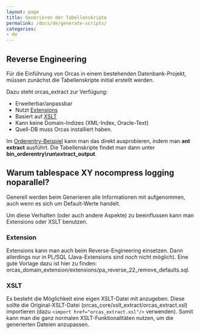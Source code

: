 ```yaml
---
layout: page
title: Generieren der Tabellenskripte
permalink: /docs/de/generate-scripts/
categories: 
- de
---
```


## Reverse Engineering

Für die Einführung von Orcas in einem bestehenden Datenbank-Projekt, müssen zunächst die Tabellenskripte initial erstellt werden.

Dazu steht orcas_extract zur Verfügung:

- Erweiterbar/anpassbar
- Nutzt [Extensions]({{site.baseurl}}/docs/de/extensions/)
- Basiert auf [XSLT](http://www.w3schools.com/xsl/)
- Kann keine Domain-Indizes (XML-Index, Oracle-Text)
- Quell-DB muss Orcas installiert haben.

Im [Orderentry-Beispiel]({{site.baseurl}}/docs/de/examples/) kann man das direkt ausprobieren, indem man **ant extract** ausführt. Die Tabellenskripte findet man dann unter **bin_orderentry\run\extract_output**.

## Warum tablespace XY nocompress logging noparallel?
Generell werden beim Generieren alle Informationen mit aufgenommen, auch wenn es sich um Default-Werte handelt.

Um diese Verhalten (oder auch andere Aspekte) zu beeinflussen kann man Extensions oder XSLT benutzen.

### Extension
Extensions kann man auch beim Reverse-Engineering einsetzen. Dann allerdings nur in PL/SQL (Java-Extensions sind *noch* nicht möglich).
Eine gute Vorlage dazu ist hier zu finden: orcas_domain_extension/extensions/pa_reverse_22_remove_defaults.sql.

### XSLT
Es besteht die Möglichkeit eine eigen XSLT-Datei mit anzugeben. Diese sollte die Original-XSLT-Datei (orcas_core/xslt_extract/orcas_extract.xsl) importieren (dazu <code>&lt;import href="orcas_extract.xsl"/&gt;</code> verwenden). Somit kann man die ganz normalen XSLT-Funktionalitäten nutzen, um die generierten Dateien anzupassen.
